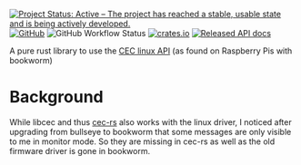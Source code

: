 [![Project Status: Active – The project has reached a stable, usable state and is being actively developed.](https://www.repostatus.org/badges/latest/active.svg)](https://www.repostatus.org/#active)
[![GitHub](https://img.shields.io/github/license/User65k/cec_linux)](./LICENSE)
![GitHub Workflow Status](https://img.shields.io/github/actions/workflow/status/User65k/cec_linux/rust.yml)
[![crates.io](https://img.shields.io/crates/v/cec_linux.svg)](https://crates.io/crates/cec_linux)
[![Released API docs](https://docs.rs/cec_linux/badge.svg)](https://docs.rs/cec_linux)

A pure rust library to use the [CEC linux API](https://www.kernel.org/doc/html/v4.9/media/uapi/cec/cec-api.html) (as found on Raspberry Pis with bookworm)

# Background

While libcec and thus [cec-rs](https://crates.io/crates/cec-rs) also works with the linux driver,
I noticed after upgrading from bullseye to bookworm that some messages are only visible to me in monitor mode.
So they are missing in cec-rs as well as the old firmware driver is gone in bookworm.
